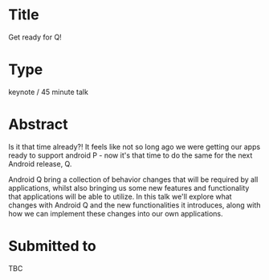 # Title

Get ready for Q!

# Type

keynote / 45 minute talk

# Abstract

Is it that time already?! It feels like not so long ago we were getting our apps ready to support android P - now it's that time to do the same for the next Android release, Q.

Android Q bring a collection of behavior changes that will be required by all applications, whilst also bringing us some new features and functionality that applications will be able to utilize. In this talk we'll explore what changes with Android Q and the new functionalities it introduces, along with how we can implement these changes into our own applications.

# Submitted to

TBC

